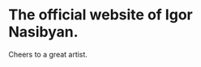 The official website of Igor Nasibyan.
=====================================

Cheers to a great artist.
